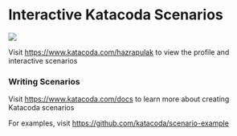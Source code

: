 # Interactive Katacoda Scenarios

[![](http://shields.katacoda.com/katacoda/hazrapulak/count.svg)](https://www.katacoda.com/hazrapulak "Get your profile on Katacoda.com")

Visit https://www.katacoda.com/hazrapulak to view the profile and interactive scenarios

### Writing Scenarios
Visit https://www.katacoda.com/docs to learn more about creating Katacoda scenarios

For examples, visit https://github.com/katacoda/scenario-example
